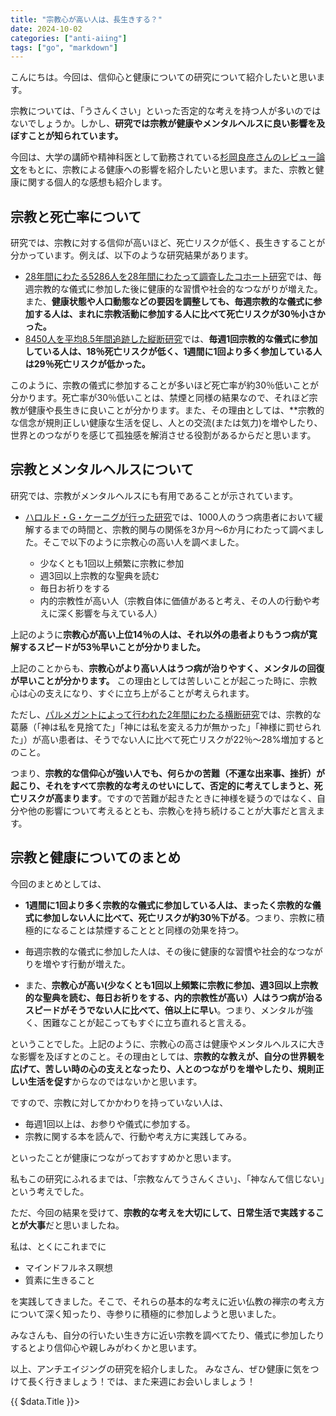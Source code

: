 ```yaml
---
title: "宗教心が高い人は、長生きする？"
date: 2024-10-02
categories: ["anti-aiing"]
tags: ["go", "markdown"]
---
```


こんにちは。今回は、信仰心と健康についての研究について紹介したいと思います。

宗教については、「うさんくさい」といった否定的な考えを持つ人が多いのではないでしょうか。しかし、**研究では宗教が健康やメンタルヘルスに良い影響を及ぼすことが知られています。**

今回は、大学の講師や精神科医として勤務されている[杉岡良彦さんのレビュー論文](http://jare.jp/admin/wp-content/uploads/2017/05/sugioka-religion-ethics09.pdf)をもとに、宗教による健康への影響を紹介したいと思います。また、宗教と健康に関する個人的な感想も紹介します。

## 宗教と死亡率について

研究では、宗教に対する信仰が高いほど、死亡リスクが低く、長生きすることが分かっています。例えば、以下のような研究結果があります。

- [28年間にわたる5286人を28年間にわたって調査したコホート研究](https://www.ncbi.nlm.nih.gov/pmc/articles/PMC1380930/)では、毎週宗教的な儀式に参加した後に健康的な習慣や社会的なつながりが増えた。また、**健康状態や人口動態などの要因を調整しても、毎週宗教的な儀式に参加する人は、まれに宗教活動に参加する人に比べて死亡リスクが30％小さかった。**
- [8450人を平均8.5年間追跡した縦断研究](https://www.ncbi.nlm.nih.gov/pmc/articles/PMC2659561/#R10)では、**毎週1回宗教的な儀式に参加している人は、18％死亡リスクが低く、1週間に1回より多く参加している人は29％死亡リスクが低かった。**

このように、宗教の儀式に参加することが多いほど死亡率が約30％低いことが分かります。死亡率が30％低いことは、禁煙と同様の結果なので、それほど宗教が健康や長生きに良いことが分かります。また、その理由としては、**宗教的な信念が規則正しい健康な生活を促し、人との交流(または気力)を増やしたり、世界とのつながりを感じて孤独感を解消させる役割があるからだと思います。


## 宗教とメンタルヘルスについて

研究では、宗教がメンタルヘルスにも有用であることが示されています。

- [ハロルド・G・ケーニグが行った研究](https://pubmed.ncbi.nlm.nih.gov/17502804/)では、1000人のうつ病患者において緩解するまでの時間と、宗教的関与の関係を3か月～6か月にわたって調べました。そこで以下のように宗教心の高い人を調べました。

  - 少なくとも1回以上頻繁に宗教に参加
  - 週3回以上宗教的な聖典を読む
  - 毎日お祈りをする
  - 内的宗教性が高い人（宗教自体に価値があると考え、その人の行動や考えに深く影響を与えている人）

上記のように**宗教心が高い上位14％の人は、それ以外の患者よりもうつ病が寛解するスピードが53％早いことが分かりました。**

上記のことからも、**宗教心がより高い人はうつ病が治りやすく、メンタルの回復が早いことが分かります。**
この理由としては苦しいことが起こった時に、宗教心は心の支えになり、すぐに立ち上がることが考えられます。


ただし、[パルメガントによって行われた2年間にわたる横断研究](https://pubmed.ncbi.nlm.nih.gov/11493130/)では、宗教的な葛藤（「神は私を見捨てた」「神には私を変える力が無かった」「神様に罰せられた」）が高い患者は、そうでない人に比べて死亡リスクが22％～28%増加するとのこと。

つまり、**宗教的な信仰心が強い人でも、何らかの苦難（不運な出来事、挫折）が起こり、それをすべて宗教的な考えのせいにして、否定的に考えてしまうと、死亡リスクが高まります**。ですので苦難が起きたときに神様を疑うのではなく、自分や他の影響について考えるととも、宗教心を持ち続けることが大事だと言えます。

## 宗教と健康についてのまとめ

今回のまとめとしては、

- **1週間に1回より多く宗教的な儀式に参加している人は、まったく宗教的な儀式に参加しない人に比べて、死亡リスクが約30％下がる**。つまり、宗教に積極的になることは禁煙することとと同様の効果を持つ。

- 毎週宗教的な儀式に参加した人は、その後に健康的な習慣や社会的なつながりを増やす行動が増えた。

- また、**宗教心が高い(少なくとも1回以上頻繁に宗教に参加、週3回以上宗教的な聖典を読む、毎日お祈りをする、内的宗教性が高い）人はうつ病が治るスピードがそうでない人に比べて、倍以上に早い**。つまり、メンタルが強く、困難なことが起こってもすぐに立ち直れると言える。


ということでした。上記のように、宗教心の高さは健康やメンタルヘルスに大きな影響を及ぼすとのこと。その理由としては、**宗教的な教えが、自分の世界観を広げて、苦しい時の心の支えとなったり、人とのつながりを増やしたり、規則正しい生活を促す**からなのではないかと思います。

ですので、宗教に対してかかわりを持っていない人は、

- 毎週1回以上は、お参りや儀式に参加する。
- 宗教に関する本を読んで、行動や考え方に実践してみる。

といったことが健康につながっておすすめかと思います。

私もこの研究にふれるまでは、「宗教なんてうさんくさい」、「神なんて信じない」という考えでした。

ただ、今回の結果を受けて、**宗教的な考えを大切にして、日常生活で実践することが大事**だと思いましたね。

私は、とくにこれまでに

- マインドフルネス瞑想
- 質素に生きること

を実践してきました。そこで、それらの基本的な考えに近い仏教の禅宗の考え方について深く知ったり、寺参りに積極的に参加しようと思いました。


みなさんも、自分の行いたい生き方に近い宗教を調べてたり、儀式に参加したりするとより信仰心や親しみがわくかと思います。




以上、アンチエイジングの研究を紹介しました。
みなさん、ぜひ健康に気をつけて長く行きましょう！では、また来週にお会いしましょう！
<div>
  {{ $data.Title }}>
</div>
